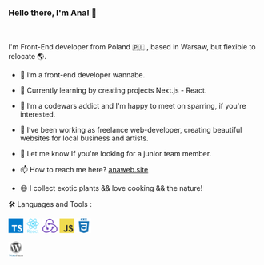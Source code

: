 ### Hello there, I'm Ana! 👋
<br> </br>
I'm Front-End developer from Poland 🇵🇱., based in Warsaw, but flexible to relocate 🌎.

- 🚧 I’m a front-end developer wannabe. 
- 🌱 Currently learning by creating projects Next.js - React.
- 👯 I’m a codewars addict and I'm happy to meet on sparring, if you're interested.
- 🤔 I’ve been working as freelance web-developer, creating beautiful websites for local business and artists.

- 💬 Let me know If you're looking for a junior team member. 
- 📫 How to reach me here? <a href="mailto: http://anaweb.site"> anaweb.site </a>
- 😄 I collect exotic plants && love cooking && the nature!

🛠️ Languages and Tools :

<img style="width: 30px" src="
https://github.com/devicons/devicon/blob/master/icons/typescript/typescript-original.svg">
<img style="width: 30px" src="
https://github.com/devicons/devicon/blob/master/icons/react/react-original-wordmark.svg">
<img style="width: 30px" src="
https://github.com/devicons/devicon/blob/master/icons/redux/redux-original.svg">
<img style="width: 30px" src="
https://github.com/devicons/devicon/blob/master/icons/javascript/javascript-original.svg">
<img style="width: 30px" src="
https://github.com/devicons/devicon/blob/master/icons/css3/css3-plain-wordmark.svg">

<img style="width: 30px" src="https://github.com/devicons/devicon/blob/master/icons/wordpress/wordpress-original.svg">





